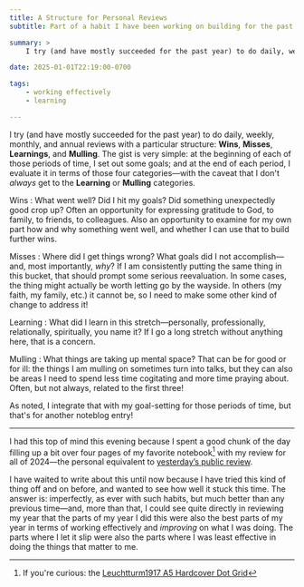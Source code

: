 ```yaml
---
title: A Structure for Personal Reviews
subtitle: Part of a habit I have been working on building for the past year.

summary: >
    I try (and have mostly succeeded for the past year) to do daily, weekly, monthly, and annual reviews with a particular structure: wins, misses, learnings, mulling.

date: 2025-01-01T22:19:00-0700

tags:
    - working effectively
    - learning

---
```


I try (and have mostly succeeded for the past year) to do daily, weekly, monthly, and annual reviews with a particular structure: **Wins**, **Misses**, **Learnings**, and **Mulling**. The gist is very simple: at the beginning of each of those periods of time, I set out some goals; and at the end of each period, I evaluate it in terms of those four categories—with the caveat that I don't *always* get to the **Learning** or **Mulling** categories.

Wins
: What went well? Did I hit my goals? Did something unexpectedly good crop up? Often an opportunity for expressing gratitude to God, to family, to friends, to colleagues. Also an opportunity to examine for my own part how and why something went well, and whether I can use that to build further wins.

Misses
: Where did I get things wrong? What goals did I not accomplish—and, most importantly, *why*? If I am consistently putting the same thing in this bucket, that should prompt some serious reevaluation. In some cases, the thing might actually be worth letting go by the wayside. In others (my faith, my family, etc.) it cannot be, so I need to make some other kind of change to address it!

Learning
: What did I learn in this stretch—personally, professionally, relationally, spiritually, you name it? If I go a long stretch without anything here, that is a concern.

Mulling
: What things are taking up mental space? That can be for good or for ill: the things I am mulling on sometimes turn into talks, but they can also be areas I need to spend less time cogitating and more time praying about. Often, but not always, related to the first three!

As noted, I integrate that with my goal-setting for those periods of time, but that's for another noteblog entry!

---

I had this top of mind this evening because I spent a good chunk of the day filling up a bit over four pages of my favorite notebook[^1917] with my review for all of 2024—the personal equivalent to [yesterday’s public review][2024-in-review].

I have waited to write about this until now because I have tried this kind of thing off and on before, and wanted to see how well it stuck this time. The answer is: imperfectly, as ever with such habits, but much better than any previous time—and, more than that, I could see quite directly in reviewing my year that the parts of my year I did this were also the best parts of my year in terms of working effectively and *improving* on what I was doing. The parts where I let it slip were also the parts where I was least effective in doing the things that matter to me.

[2024-in-review]: https://v5.chriskrycho.com/journal/2024-in-review/

[^1917]: If you're curious: the [Leuchtturm1917 A5 Hardcover Dot Grid][notebook]

[notebook]: https://www.leuchtturm1917.us/classic-notebooks-1.html